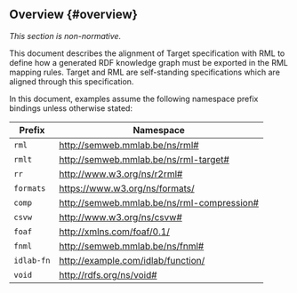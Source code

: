 ## Overview {#overview}

*This section is non-normative.*

This document describes the alignment of Target specification with RML 
to define how a generated RDF knowledge graph must be exported 
in the RML mapping rules.
Target and RML are self-standing specifications 
which are aligned through this specification.

In this document, examples assume 
the following namespace prefix bindings unless otherwise stated:

| Prefix     | Namespace                                        |
| ---------  | ------------------------------------------------ |
| `rml`      | http://semweb.mmlab.be/ns/rml#                   |
| `rmlt`     | http://semweb.mmlab.be/ns/rml-target#            |
| `rr`       | http://www.w3.org/ns/r2rml#                      |
| `formats`  | https://www.w3.org/ns/formats/                   |
| `comp`     | http://semweb.mmlab.be/ns/rml-compression#       |
| `csvw`     | http://www.w3.org/ns/csvw#                       |
| `foaf`     | http://xmlns.com/foaf/0.1/                       |
| `fnml`     | http://semweb.mmlab.be/ns/fnml#                  |
| `idlab-fn` | http://example.com/idlab/function/               |
| `void`     | http://rdfs.org/ns/void#                         |
